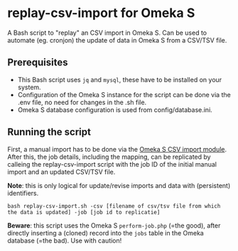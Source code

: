 # replay-csv-import for Omeka S

A Bash script to "replay" an CSV import in Omeka S. Can be used to automate (eg. cronjon) the update of data in Omeka S from a CSV/TSV file. 

## Prerequisites

- This Bash script uses `jq` and `mysql`, these have to be installed on your system.
- Configuration of the Omeka S instance for the script can be done via the .env file, no need for changes in the .sh file.
- Omeka S database configuration is used from config/database.ini.

## Running the script

First, a manual import has to be done via the [Omeka S CSV import module](https://omeka.org/s/modules/CSVImport/). After this, the job details, including the mapping, can be replicated by calleing the replay-csv-import script with the job ID of the initial manual import and an updated CSV/TSV file. 

**Note**: this is only logical for update/revise imports and data with (persistent) identifiers.

```
bash replay-csv-import.sh -csv [filename of csv/tsv file from which the data is updated] -job [job id to replicatie]
```

**Beware**: this script uses the Omeka S `perform-job.php` (=the good), after directly inserting a (cloned) record into the `jobs` table in the Omeka database (=the bad). Use with caution!
